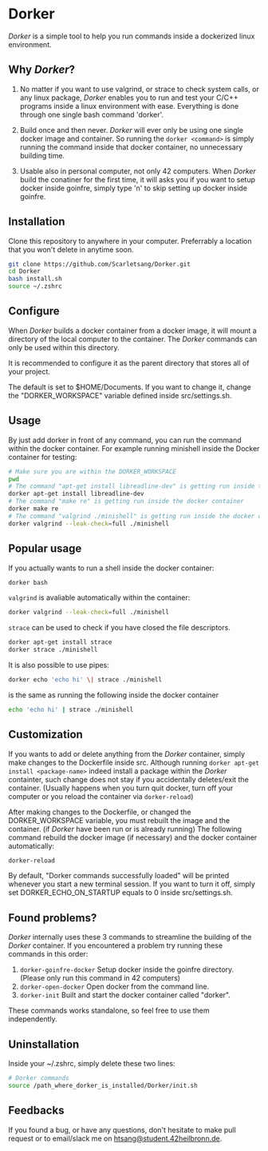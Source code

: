 # **Dorker**

*Dorker* is a simple tool to help you run commands inside a dockerized linux environment.

## Why *Dorker*?

1. No matter if you want to use valgrind, or strace to check system calls, or any linux package, *Dorker* enables you to run and test your C/C++ programs inside a linux environment with ease. Everything is done through one single bash command 'dorker'.

2. Build once and then never. *Dorker* will ever only be using one single docker image and container. So running the `dorker <command>` is simply running the command inside that docker container, no unnecessary building time.

3. Usable also in personal computer, not only 42 computers. When *Dorker* build the conatiner for the first time, it will asks you if you want to setup docker inside goinfre, simply type 'n' to skip setting up docker inside goinfre.

## Installation

Clone this repository to anywhere in your computer. Preferrably a location that you won't delete in anytime soon.

```bash
git clone https://github.com/Scarletsang/Dorker.git
cd Dorker
bash install.sh
source ~/.zshrc
```

## Configure

When *Dorker* builds a docker container from a docker image, it will mount a directory of the local computer to the container. The *Dorker* commands can only be used within this directory.

It is recommended to configure it as the parent directory that stores all of your project.

The default is set to $HOME/Documents. If you want to change it, change the "DORKER_WORKSPACE" variable defined inside src/settings.sh.

## Usage

By just add dorker in front of any command, you can run the command within the docker container. For example running minishell inside the Docker container for testing:

```bash
# Make sure you are within the DORKER_WORKSPACE
pwd
# The command "apt-get install libreadline-dev" is getting run inside the docker container
dorker apt-get install libreadline-dev
# The command "make re" is getting run inside the docker container
dorker make re
# The command "valgrind ./minishell" is getting run inside the docker container
dorker valgrind --leak-check=full ./minishell
```

## Popular usage

If you actually wants to run a shell inside the docker container:

```bash
dorker bash
```

`valgrind` is avaliable automatically within the container:

```bash
dorker valgrind --leak-check=full ./minishell
```

`strace` can be used to check if you have closed the file descriptors.

```bash
dorker apt-get install strace
dorker strace ./minishell
```

It is also possible to use pipes:

```bash
dorker echo 'echo hi' \| strace ./minishell
```

is the same as running the following inside the docker container

```bash
echo 'echo hi' | strace ./minishell
```

## Customization

If you wants to add or delete anything from the *Dorker* container, simply make changes to the Dockerfile inside src. Although running `dorker apt-get install <package-name>` indeed install a package within the *Dorker* containter, such change does not stay if you accidentally deletes/exit the container. (Usually happens when you turn quit docker, turn off your computer or you reload the container via `dorker-reload`)

After making changes to the Dockerfile, or changed the DORKER_WORKSPACE variable, you must rebuilt the image and the container. (if *Dorker* have been run or is already running) The following command rebuild the docker image (if necessary) and the docker container automatically:

```bash
dorker-reload
```

By default, "Dorker commands successfully loaded" will be printed whenever you start a new terminal session. If you want to turn it off, simply set DORKER_ECHO_ON_STARTUP equals to 0 inside src/settings.sh.

## Found problems?

*Dorker* internally uses these 3 commands to streamline the building of the *Dorker* container. If you encountered a problem try running these commands in this order:

1. `dorker-goinfre-docker` Setup docker inside the goinfre directory. (Please only run this command in 42 computers)
2. `dorker-open-docker` Open docker from the command line.
3. `dorker-init` Built and start the docker container called "dorker".

These commands works standalone, so feel free to use them independently.

## Uninstallation

Inside your ~/.zshrc, simply delete these two lines:

```bash
# Dorker commands
source /path_where_dorker_is_installed/Dorker/init.sh
```

## Feedbacks

If you found a bug, or have any questions, don't hesitate to make pull request or to email/slack me on htsang@student.42heilbronn.de.